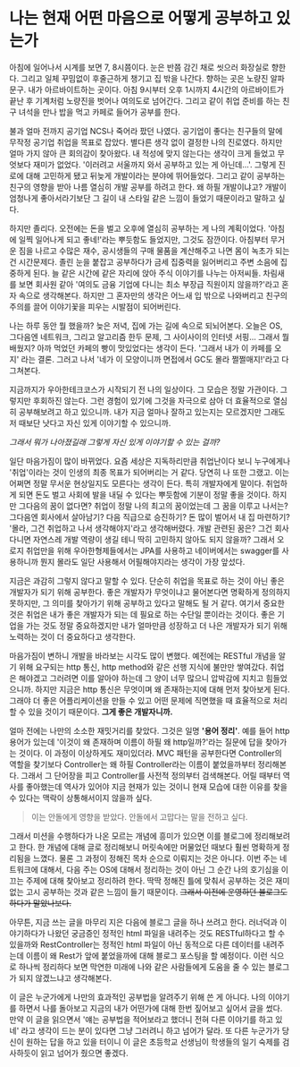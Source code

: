 # 나는 현재 어떤 마음으로 어떻게 공부하고 있는가



아침에 일어나서 시계를 보면 7, 8시쯤이다. 눈은 반쯤 감긴 채로 씻으러 화장실로 향한다. 그리고 일체 꾸밈없이 후줄근하게 챙기고 집 밖을 나간다. 향하는 곳은 노량진 알파 문구. 내가 아르바이트하는 곳이다. 아침 9시부터 오후 1시까지 4시간의 아르바이트가 끝난 후 기계처럼 노량진을 벗어나 여의도로 넘어간다. 그리고 같이 취업 준비를 하는 친구 녀석을 만나 밥을 먹고 카페로 들어가 공부를 한다.

불과 얼마 전까지 공기업 NCS나 죽어라 팠던 나였다. 공기업이 좋다는 친구들의 말에 무작정 공기업 취업을 목표로 잡았다. 별다른 생각 없이 결정한 나의 진로였다. 하지만 얼마 가지 않아 큰 회의감이 찾아왔다. 내 적성에 맞지 않는다는 생각이 크게 들었고 무엇보다 재미가 없었다. '이러려고 서울까지 와서 공부하고 있는 게 아닌데...'. 그렇게 진로에 대해 고민하게 됐고 뒤늦게 개발이라는 분야에 뛰어들었다. 그리고 같이 공부하는 친구의 영향을 받아 나름 열심히 개발 공부를 하려고 한다. 왜 하필 개발이냐고? 개발이 엄청나게 좋아서라기보단 그 길이 내 스타일 같은 느낌이 들었기 때문이라고 말하고 싶다.

하지만 졸리다. 오전에는 돈을 벌고 오후에 열심히 공부하는 게 나의 계획이었다. '아침에 일찍 일어나게 되고 좋네!'라는 뿌듯함도 들었지만, 그것도 잠깐이다. 아침부터 무거운 짐을 나르고 수많은 재수, 공시생들의 구매 물품을 계산해주고 나면 몸이 녹초가 되는 건 시간문제다. 졸린 눈을 붙잡고 공부하다가 금세 집중력을 잃어버리고 주변 소음에 집중하게 된다. 늘 같은 시간에 같은 자리에 앉아 주식 이야기를 나누는 아저씨들. 차림새를 보면 회사원 같아 '여의도 금융 기업에 다니는 최소 부장급 직원이지 않을까?'라고 혼자 속으로 생각해본다. 하지만 그 혼자만의 생각은 어느새 입 밖으로 나와버리고 친구의 주의를 끌어 이야기꽃을 피우는 시발점이 되어버린다.

나는 하루 동안 뭘 했을까? 늦은 저녁, 집에 가는 길에 속으로 되뇌어본다. 오늘은 OS, 그다음엔 네트워크, 그리고 알고리즘 한두 문제, 그 사이사이의 인터넷 서핑... 그래서 뭘 배웠지? 아까 먹었던 카페의 빵이 맛있었다는 생각이 든다. '그래서 내가 이 카페를 오지' 라는 결론. 그러고 나서 '네가 이 모양이니까 면접에서 GC도 몰라 쩔쩔매지!'라고 다 그쳐본다.

지금까지가 우아한테크코스가 시작되기 전 나의 일상이다. 그 모습은 정말 가관이다. 그렇지만 후회하진 않는다. 그런 경험이 있기에 그것을 자극으로 삼아 더 효율적으로 열심히 공부해보려고 하고 있으니까. 내가 지금 얼마나 잘하고 있는지는 모르겠지만 그래도 저 때보단 낫다고 자신 있게 이야기할 수 있으니까.

*그래서 뭐가 나아졌길래 그렇게 자신 있게 이야기할 수 있는 걸까?*

일단 마음가짐이 많이 바뀌었다. 요즘 세상은 지독하리만큼 취업난이다 보니 누구에게나 '취업'이라는 것이 인생의 최종 목표가 되어버리는 거 같다. 당연히 나 또한 그랬고. 이는 어쩌면 정말 무서운 현상일지도 모른다는 생각이 든다. 특히 개발자에게 말이다. 취업하게 되면 돈도 벌고 사회에 발을 내딜 수 있다는 뿌듯함에 기분이 정말 좋을 것이다. 하지만 그다음의 꿈이 없다면? 취업이 정말 나의 최고의 꿈이었는데 그 꿈을 이루고 나서는? 그다음엔 회사에서 살아남기? 다음 직급으로 승진하기? 돈 많이 벌어서 내 집 마련하기? '몰라, 그건 취업하고 나서 생각해야지'라고 생각해버렸다. 개발 관련된 꿈은? 그건 회사 다니면 자연스레 개발 역량이 생길 테니 딱히 고민하지 않아도 되지 않을까? 그래서 오로지 취업만을 위해 우아한형제들에서는 JPA를 사용하고 네이버에서는 swagger를 사용하니까 뭔지 몰라도 일단 사용해서 어필해야지라는 생각이 가장 앞섰다.

지금은 과감히 그렇지 않다고 말할 수 있다. 단순히 취업을 목표로 하는 것이 아닌 좋은 개발자가 되기 위해 공부한다. 좋은 개발자가 무엇이냐고 물어본다면 명확하게 정의하지 못하지만, 그 의미를 찾아가기 위해 공부하고 있다고 말해도 될 거 같다. 여기서 중요한 것은 취업은 내가 좋은 개발자가 되는 데 필요로 하는 수단일 뿐이라는 것이다. 좋은 기업을 가는 것도 정말 중요하겠지만 내가 얼마만큼 성장하고 더 나은 개발자가 되기 위해 노력하는 것이 더 중요하다고 생각한다.

마음가짐이 변하니 개발을 바라보는 시각도 많이 변했다. 예전에는 RESTful 개념을 알기 위해 요구되는 http 통신, http method와 같은 선행 지식에 불만만 쌓여갔다. 취업은 해야겠고 그러려면 이를 알아야 하는데 그 양이 너무 많으니 압박감에 지치고 힘들었으니까. 하지만 지금은 http 통신은 무엇이며 왜 존재하는지에 대해 먼저 찾아보게 된다. 그래야 더 좋은 어플리케이션을 만들 수 있고 어떤 문제에 직면했을 때 효율적으로 처리할 수 있을 것이기 때문이다. **그게 좋은 개발자니까.**

얼마 전에는 나만의 소소한 재밋거리를 찾았다. 그것은 일명 **'용어 정리'**. 예를 들어 http 용어가 있는데 '이것이 왜 존재하며 이름이 하필 왜 http일까?'라는 질문에 답을 찾아가는 것이다. 이 과정이 이상하게도 재미있더라. MVC 패턴을 공부한다면 Controller의 역할을 찾기보다 Controller는 왜 하필 Controller라는 이름이 붙었을까부터 정리해본다. 그래서 그 단어장을 피고 Controller를 사전적 정의부터 검색해본다. 어릴 때부터 역사를 좋아했는데 역사가 있어야 지금 현재가 있는 것이니 현재 모습에 대한 이유를 찾을 수 있다는 맥락이 상통해서이지 않을까 싶다. 

> 이는 안돌에게 영향을 받았다. 안돌에서 고맙다는 말을 전하고 싶다.

그래서 미션을 수행하다가 나온 모르는 개념에 흥미가 있으면 이를 블로그에 정리해보려고 한다. 한 개념에 대해 글로 정리해보니 머릿속에만 머물었던 때보다 훨씬 명확하게 정리됨을 느꼈다. 물론 그 과정이 정해진 목차 순으로 이뤄지는 것은 아니다. 이번 주는 네트워크에 대해서, 다음 주는 OS에 대해서 정리하는 것이 아닌 그 순간 나의 호기심을 이끄는 주제에 대해 찾아보고 정리하려 한다. 딱딱 정해진 틀에 맞춰서 공부하는 것은 재미없는 고시 공부하는 것과 같은 느낌이 들기 때문이다. ~~그래서 이전에 운영하던 블로그도 하다가 말았나보다.~~

아무튼, 지금 쓰는 글을 마무리 지은 다음에 블로그 글을 하나 쓰려고 한다. 러너덕과 이야기하다가 나왔던 궁금증인 정적인 html 파일을 내려주는 것도 RESTful하다고 할 수 있을까와 RestController는 정적인 html 파일이 아닌 동적으로 다른 데이터를 내려주는데 이름이 왜 Rest가 앞에 붙었을까에 대해 블로그 포스팅을 할 예정이다. 이런 식으로 하나씩 정리하다 보면 막연한 미래에 나와 같은 사람들에게 도움을 줄 수 있는 블로그가 되지 않겠느냐고 생각해본다.

이 글은 누군가에게 나만의 효과적인 공부법을 알려주기 위해 쓴 게 아니다. 나의 이야기를 하면서 나를 돌아보고 지금의 내가 어떤가에 대해 한번 짚어보고 싶어서 글을 썼다. 만약 이 글을 읽으면서 '얘는 공부법을 적어보라고 했더니 전혀 다른 이야기를 하고 있네' 라고 생각이 드는 분이 있다면 그냥 그러려니 하고 넘어가 달라. 또 다른 누군가가 당신이 원하는 답을 하고 있을 터이니 이 글은 초등학교 선생님이 학생들의 일기 숙제를 검사하듯이 읽고 넘어가 줬으면 좋겠다.